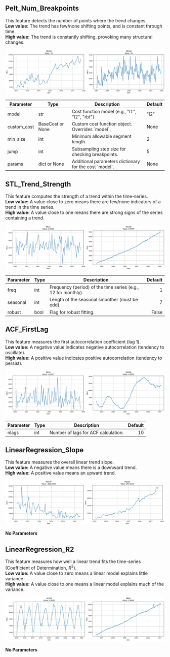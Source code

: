## Pelt_Num_Breakpoints



This feature detects the number of points where the trend changes.  
**Low value:** The trend has few/none shifting points, and is constant through time.  
**High value:** The trend is constantly shifting, provoking many structural changes.



    
![png](notebook_files/notebook_3_2.png)
    



<table>
<thead>
<tr><th>Parameter  </th><th>Type            </th><th>Description                                           </th><th>Default  </th></tr>
</thead>
<tbody>
<tr><td>model      </td><td>str             </td><td>Cost function model (e.g., &quot;l1&quot;, &quot;l2&quot;, &quot;rbf&quot;)         </td><td>&quot;l2&quot;     </td></tr>
<tr><td>custom_cost</td><td>BaseCost or None</td><td>Custom cost function object. Overrides `model`.       </td><td>None     </td></tr>
<tr><td>min_size   </td><td>int             </td><td>Minimum allowable segment length.                     </td><td>2        </td></tr>
<tr><td>jump       </td><td>int             </td><td>Subsampling step size for checking breakpoints.       </td><td>5        </td></tr>
<tr><td>params     </td><td>dict or None    </td><td>Additional parameters dictionary for the cost `model`.</td><td>None     </td></tr>
</tbody>
</table>



## STL_Trend_Strength



This feature computes the strength of a trend within the time-series.  
**Low value:** A value close to zero means there are few/none indicators of a trend in the time series.  
**High value:** A value close to one means there are strong signs of the series containing a trend.



    
![png](notebook_files/notebook_3_6.png)
    



<table>
<thead>
<tr><th>Parameter  </th><th>Type  </th><th>Description                                                  </th><th style="text-align: right;">  Default</th></tr>
</thead>
<tbody>
<tr><td>freq       </td><td>int   </td><td>Frequency (period) of the time series (e.g., 12 for monthly).</td><td style="text-align: right;">        1</td></tr>
<tr><td>seasonal   </td><td>int   </td><td>Length of the seasonal smoother (must be odd).               </td><td style="text-align: right;">        7</td></tr>
<tr><td>robust     </td><td>bool  </td><td>Flag for robust fitting.                                     </td><td style="text-align: right;">    False</td></tr>
</tbody>
</table>



## ACF_FirstLag



This feature measures the first autocorrelation coefficient (lag 1).  
**Low value:** A negative value indicates negative autocorrelation (tendency to oscillate).  
**High value:** A positive value indicates positive autocorrelation (tendency to persist).



    
![png](notebook_files/notebook_3_10.png)
    



<table>
<thead>
<tr><th>Parameter  </th><th>Type  </th><th>Description                        </th><th style="text-align: right;">  Default</th></tr>
</thead>
<tbody>
<tr><td>nlags      </td><td>int   </td><td>Number of lags for ACF calculation.</td><td style="text-align: right;">       10</td></tr>
</tbody>
</table>



## LinearRegression_Slope



This feature measures the overall linear trend slope.  
**Low value:** A negative value means there is a downward trend.  
**High value:** A positive value means an upward trend.



    
![png](notebook_files/notebook_3_14.png)
    



**No Parameters**



## LinearRegression_R2



This feature measures how well a linear trend fits the time-series (Coefficient of Determination, $R^2$).  
**Low value:** A value close to zero means a linear model explains little variance.  
**High value:** A value close to one means a linear model explains much of the variance.



    
![png](notebook_files/notebook_3_18.png)
    



**No Parameters**


